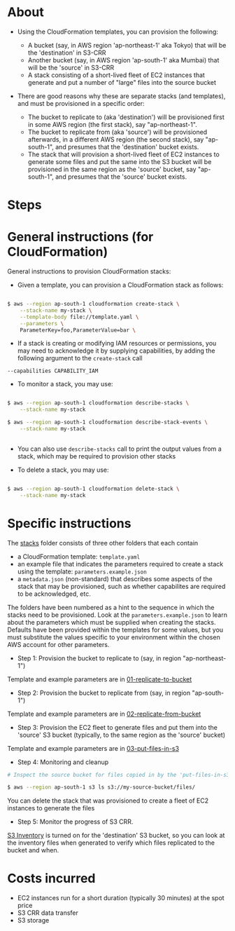 About
====

- Using the CloudFormation templates, you can provision the following:
  - A bucket (say, in AWS region 'ap-northeast-1' aka Tokyo) that will be the 'destination' in S3-CRR
  - Another bucket (say, in AWS region 'ap-south-1' aka Mumbai) that will be the 'source' in S3-CRR
  - A stack consisting of a short-lived fleet of EC2 instances that generate and put a number of "large" files into the source bucket
  
- There are good reasons why these are separate stacks (and templates), and must be provisioned in a specific order:
  - The bucket to replicate to (aka 'destination') will be provisioned first in some AWS region (the first stack), say "ap-northeast-1".
  - The bucket to replicate from (aka 'source') will be provisioned afterwards, in a different AWS region (the second stack), say "ap-south-1", and presumes that the 'destination' bucket exists.
  - The stack that will provision a short-lived fleet of EC2 instances to generate some files and put the same into the S3 bucket will be provisioned in the same region as the 'source' bucket, say "ap-south-1", and presumes that the 'source' bucket exists.
  
Steps
====

General instructions (for CloudFormation)
=====

General instructions to provision CloudFormation stacks:

- Given a template, you can provision a CloudFormation stack as follows:

```bash

$ aws --region ap-south-1 cloudformation create-stack \
    --stack-name my-stack \
    --template-body file://template.yaml \
    --parameters \
    ParameterKey=foo,ParameterValue=bar \

```
- If a stack is creating or modifying IAM resources or permissions, you may need to acknowledge it by supplying capabilities, by adding the following argument to the ```create-stack``` call

``` --capabilities CAPABILITY_IAM ```

- To monitor a stack, you may use:

```bash

$ aws --region ap-south-1 cloudformation describe-stacks \
    --stack-name my-stack

$ aws --region ap-south-1 cloudformation describe-stack-events \
    --stack-name my-stack
    
```
- You can also use ```describe-stacks``` call to print the output values from a stack, which may be required to provision other stacks

- To delete a stack, you may use:

```bash

$ aws --region ap-south-1 cloudformation delete-stack \
    --stack-name my-stack

```

Specific instructions
=====

The [stacks](stacks) folder consists of three other folders that each contain
  - a CloudFormation template: ```template.yaml```
  - an example file that indicates the parameters required to create a stack using the template: ```parameters.example.json```
  - a ```metadata.json``` (non-standard) that describes some aspects of the stack that may be provisioned, such as whether capabilites are required to be acknowledged, etc.

The folders have been numbered as a hint to the sequence in which the stacks need to be provisioned. Look at the ```parameters.example.json``` to learn about the parameters which must be supplied when creating the stacks. Defaults have been provided within the templates for some values, but you must substitute the values specific to your environment within the chosen AWS account for other parameters.

- Step 1: Provision the bucket to replicate to (say, in region "ap-northeast-1")

Template and example parameters are in [01-replicate-to-bucket](stacks/01-replicate-to-bucket)

- Step 2: Provision the bucket to replicate from (say, in region "ap-south-1")

Template and example parameters are in [02-replicate-from-bucket](stacks/02-replicate-from-bucket)

- Step 3: Provision the EC2 fleet to generate files and put them into the 'source' S3 bucket (typically, to the same region as the 'source' bucket)

Template and example parameters are in [03-put-files-in-s3](stacks/03-put-files-in-s3)

- Step 4: Monitoring and cleanup

```bash
# Inspect the source bucket for files copied in by the 'put-files-in-s3' EC2 instance fleet

$ aws --region ap-south-1 s3 ls s3://my-source-bucket/files/

```
You can delete the stack that was provisioned to create a fleet of EC2 instances to generate the files

- Step 5: Monitor the progress of S3 CRR.

[S3 Inventory](http://docs.aws.amazon.com/AmazonS3/latest/dev/storage-inventory.html) is turned on for the 'destination' S3 bucket, so you can look at the inventory files when generated to verify which files replicated to the bucket and when.

Costs incurred
====

- EC2 instances run for a short duration (typically 30 minutes) at the spot price
- S3 CRR data transfer
- S3 storage
